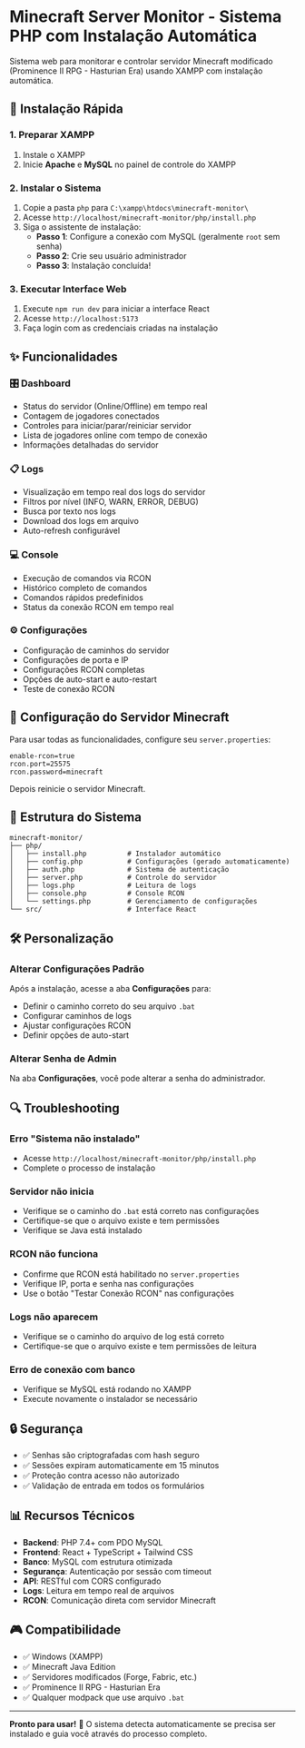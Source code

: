 # Minecraft Server Monitor - Sistema PHP com Instalação Automática

Sistema web para monitorar e controlar servidor Minecraft modificado (Prominence II RPG - Hasturian Era) usando XAMPP com instalação automática.

## 🚀 Instalação Rápida

### 1. Preparar XAMPP
1. Instale o XAMPP
2. Inicie **Apache** e **MySQL** no painel de controle do XAMPP

### 2. Instalar o Sistema
1. Copie a pasta `php` para `C:\xampp\htdocs\minecraft-monitor\`
2. Acesse `http://localhost/minecraft-monitor/php/install.php`
3. Siga o assistente de instalação:
   - **Passo 1**: Configure a conexão com MySQL (geralmente `root` sem senha)
   - **Passo 2**: Crie seu usuário administrador
   - **Passo 3**: Instalação concluída!

### 3. Executar Interface Web
1. Execute `npm run dev` para iniciar a interface React
2. Acesse `http://localhost:5173`
3. Faça login com as credenciais criadas na instalação

## ✨ Funcionalidades

### 🎛️ Dashboard
- Status do servidor (Online/Offline) em tempo real
- Contagem de jogadores conectados
- Controles para iniciar/parar/reiniciar servidor
- Lista de jogadores online com tempo de conexão
- Informações detalhadas do servidor

### 📋 Logs
- Visualização em tempo real dos logs do servidor
- Filtros por nível (INFO, WARN, ERROR, DEBUG)
- Busca por texto nos logs
- Download dos logs em arquivo
- Auto-refresh configurável

### 💻 Console
- Execução de comandos via RCON
- Histórico completo de comandos
- Comandos rápidos predefinidos
- Status da conexão RCON em tempo real

### ⚙️ Configurações
- Configuração de caminhos do servidor
- Configurações de porta e IP
- Configurações RCON completas
- Opções de auto-start e auto-restart
- Teste de conexão RCON

## 🔧 Configuração do Servidor Minecraft

Para usar todas as funcionalidades, configure seu `server.properties`:

```properties
enable-rcon=true
rcon.port=25575
rcon.password=minecraft
```

Depois reinicie o servidor Minecraft.

## 📁 Estrutura do Sistema

```
minecraft-monitor/
├── php/
│   ├── install.php          # Instalador automático
│   ├── config.php           # Configurações (gerado automaticamente)
│   ├── auth.php             # Sistema de autenticação
│   ├── server.php           # Controle do servidor
│   ├── logs.php             # Leitura de logs
│   ├── console.php          # Console RCON
│   └── settings.php         # Gerenciamento de configurações
└── src/                     # Interface React
```

## 🛠️ Personalização

### Alterar Configurações Padrão
Após a instalação, acesse a aba **Configurações** para:
- Definir o caminho correto do seu arquivo `.bat`
- Configurar caminhos de logs
- Ajustar configurações RCON
- Definir opções de auto-start

### Alterar Senha de Admin
Na aba **Configurações**, você pode alterar a senha do administrador.

## 🔍 Troubleshooting

### Erro "Sistema não instalado"
- Acesse `http://localhost/minecraft-monitor/php/install.php`
- Complete o processo de instalação

### Servidor não inicia
- Verifique se o caminho do `.bat` está correto nas configurações
- Certifique-se que o arquivo existe e tem permissões
- Verifique se Java está instalado

### RCON não funciona
- Confirme que RCON está habilitado no `server.properties`
- Verifique IP, porta e senha nas configurações
- Use o botão "Testar Conexão RCON" nas configurações

### Logs não aparecem
- Verifique se o caminho do arquivo de log está correto
- Certifique-se que o arquivo existe e tem permissões de leitura

### Erro de conexão com banco
- Verifique se MySQL está rodando no XAMPP
- Execute novamente o instalador se necessário

## 🔒 Segurança

- ✅ Senhas são criptografadas com hash seguro
- ✅ Sessões expiram automaticamente em 15 minutos
- ✅ Proteção contra acesso não autorizado
- ✅ Validação de entrada em todos os formulários

## 📊 Recursos Técnicos

- **Backend**: PHP 7.4+ com PDO MySQL
- **Frontend**: React + TypeScript + Tailwind CSS
- **Banco**: MySQL com estrutura otimizada
- **Segurança**: Autenticação por sessão com timeout
- **API**: RESTful com CORS configurado
- **Logs**: Leitura em tempo real de arquivos
- **RCON**: Comunicação direta com servidor Minecraft

## 🎮 Compatibilidade

- ✅ Windows (XAMPP)
- ✅ Minecraft Java Edition
- ✅ Servidores modificados (Forge, Fabric, etc.)
- ✅ Prominence II RPG - Hasturian Era
- ✅ Qualquer modpack que use arquivo `.bat`

---

**Pronto para usar!** 🚀 O sistema detecta automaticamente se precisa ser instalado e guia você através do processo completo.